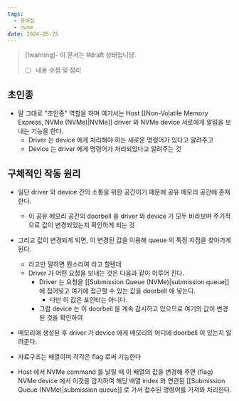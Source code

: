 ```yaml
---
tags:
  - 용어집
  - nvme
date: 2024-05-25
---
```

> [!warning]- 이 문서는 #draft 상태입니당.
> - [ ] 내용 수정 및 정리

## 초인종

- 말 그대로 "초인종" 역할을 하며 여기서는 Host [[Non-Volatile Memory Express, NVMe (NVMe)|NVMe]] driver 와 NVMe device 서로에게 알림을 보내는 기능을 한다.
	- Driver 는 device 에게 처리해야 하는 새로운 명령어가 있다고 알려주고
	- Device 는 driver 에게 명령어가 처리되었다고 알려주는 것

## 구체적인 작동 원리

- 일단 driver 와 device 간의 소통을 위한 공간이기 때문에 공유 메모리 공간에 존재한다.
	- 이 공유 메모리 공간의 doorbell 을 driver 와 device 가 모두 바라보며 주기적으로 값이 변경되었는지 확인하게 되는 것
- 그리고 값이 변경되게 되면, 이 변경된 값을 이용해 queue 의 특정 지점을 찾아가게 된다.
	- 라고만 말하면 뭔소리여 라고 할텐데
	- Driver 가 어떤 요청을 보내는 것은 다음과 같이 이루어 진다.
		- Driver 는 요청을 [[Submission Queue (NVMe)|submission queue]] 에 집어넣고 여기에 접근할 수 있는 값을 doorbell 에 넣는다.
			- 다만 이 값은 포인터는 아니다. 
		- 그럼 device 는 이 doorbell 을 계속 감시하고 있으므로 여기의 값이 변경된 것을 확인하여 


- 메모리에 생성된 후 driver 가 device 에게 메모리의 어디에 doorbell 이 있는지 알려준다.
- 자료구조는 배열이며 각각은 flag 로써 기능한다
- Host 에서 NVMe command 를 날릴 때 이 배열의 값을 변경해 주면 (flag) NVMe device 에서 이것을 감지하여 해당 배열 index 와 연관된 [[Submission Queue (NVMe)|submission queue]] 로 가서 접수된 명령어를 가져와 처리한다.